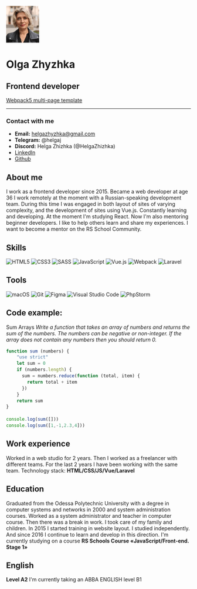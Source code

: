 ![alt text][logo]

# Olga Zhyzhka
## Frontend developer
[Webpack5 multi-page template](https://github.com/HelgaZhizhka/static-multi-html-webpack)

***

### Contact with me
* **Email:** helgazhyzhka@gmail.com
* **Telegram:** @helgaj
* **Discord:** Helga Zhizhka (@HelgaZhizhka)
* <a href="https://www.linkedin.com/in/helgazhyzhka/" target="_blank">LinkedIn</a>
* <a href="https://github.com/HelgaZhizhka" target="_blank">Github</a>

## About me
I work as a frontend developer since 2015. Became a web developer at age 36  I work remotely at the moment with a Russian-speaking development team. During this time I was engaged in both layout of sites of varying complexity, and the development of sites using Vue.js. Constantly learning and developing. At the moment I'm studying React. Now I'm also mentoring beginner developers. I like to help others learn and share my experiences. I want to become a mentor on the RS School Community. 
## Skills
![HTML5](https://img.shields.io/badge/html5-%23E34F26.svg?style=for-the-badge&logo=html5&logoColor=white) 
![CSS3](https://img.shields.io/badge/css3-%231572B6.svg?style=for-the-badge&logo=css3&logoColor=white)
![SASS](https://img.shields.io/badge/SASS-hotpink.svg?style=for-the-badge&logo=SASS&logoColor=white)
![JavaScript](https://img.shields.io/badge/javascript-%23323330.svg?style=for-the-badge&logo=javascript&logoColor=%23F7DF1E)
![Vue.js](https://img.shields.io/badge/vuejs-%2335495e.svg?style=for-the-badge&logo=vuedotjs&logoColor=%234FC08D)
![Webpack](https://img.shields.io/badge/webpack-%238DD6F9.svg?style=for-the-badge&logo=webpack&logoColor=black)
![Laravel](https://img.shields.io/badge/laravel-%23FF2D20.svg?style=for-the-badge&logo=laravel&logoColor=white)


## Tools 
![macOS](https://img.shields.io/badge/mac%20os-000000?style=for-the-badge&logo=macos&logoColor=F0F0F0)
![Git](https://img.shields.io/badge/git-%23F05033.svg?style=for-the-badge&logo=git&logoColor=white)
![Figma](https://img.shields.io/badge/figma-%23F24E1E.svg?style=for-the-badge&logo=figma&logoColor=white)
![Visual Studio Code](https://img.shields.io/badge/Visual%20Studio%20Code-0078d7.svg?style=for-the-badge&logo=visual-studio-code&logoColor=white)
![PhpStorm](https://img.shields.io/badge/phpstorm-143?style=for-the-badge&logo=phpstorm&logoColor=black&color=black&labelColor=darkorchid)


## Code example:
Sum Arrays
_Write a function that takes an array of numbers and returns the sum of the numbers. The numbers can be negative or non-integer. If the array does not contain any numbers then you should return 0._

```javascript
function sum (numbers) {
    "use strict"
    let sum = 0
    if (numbers.length) {
      sum = numbers.reduce(function (total, item) {
        return total + item
      }) 
    } 
    return sum
}

console.log(sum([]))
console.log(sum([1,-1,2.3,4]))
```
 
## Work experience
Worked in a web studio for 2 years. Then I worked as a freelancer with different teams. For the last 2 years I have been working with the same team. Technology stack: __HTML/CSS/JS/Vue/Laravel__

## Education
Graduated from the Odessa Polytechnic University with a degree in computer systems and networks in 2000 and system administration courses. 
Worked as a system administrator and teacher in computer course. 
Then there was a break in work. I took care of my family and children. In 2015 I started training in website layout. I studied independently. And since 2016 I continue to learn and develop in this direction.
I'm currently studying on a course __RS Schools Course «JavaScript/Front-end. Stage 1»__

## English 
__Level A2__
I'm currently taking an ABBA ENGLISH level B1

[logo]: images/foto.png "Olga Zhyzhka"